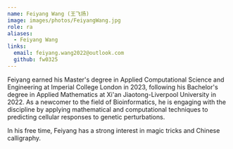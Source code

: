 ```yaml
---
name: Feiyang Wang (王飞扬)
image: images/photos/FeiyangWang.jpg
role: ra
aliases:
  - Feiyang Wang
links:
  email: feiyang.wang2022@outlook.com
  github: fw0325
---
```


Feiyang earned his Master's degree in Applied Computational Science and Engineering at Imperial College London in 2023,
following his Bachelor's degree in Applied Mathematics at Xi'an Jiaotong-Liverpool University in 2022.
As a newcomer to the field of Bioinformatics, he is engaging with the discipline by applying mathematical and computational techniques to
predicting cellular responses to genetic perturbations.

In his free time, Feiyang has a strong interest in magic tricks and Chinese calligraphy.
